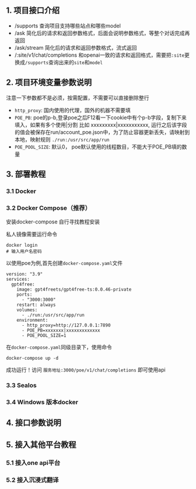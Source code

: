 ## 1. 项目接口介绍

- /supports 查询项目支持哪些站点和哪些model
- /ask 简化后的请求和返回参数格式，后面会说明参数格式，等整个对话完成再返回
- /ask/stream 简化后的请求和返回参数格式，流式返回
- /:site/v1/chat/completions 和openai一致的请求和返回格式，需要把`:site`更换成`/supports`查询出来的`site`和`model`

## 2. 项目环境变量参数说明

注意一下参数都不是必须，按需配置，不需要可以直接删除整行

- `http_proxy`: 国内使用的代理，国外的机器不需要填
- `POE_PB`: poe的p-b,登录poe之后F12看一下cookie中有个p-b字段，复制下来填入，如果有多个使用|分割 比如 xxxxxxxxx|xxxxxxxxxxx, 运行之后该字段的值会被保存在run/account_poe.json中，为了防止容器更新丢失，请映射到本地，映射规则       `./run:/usr/src/app/run`
- `POE_POOL_SIZE`: 默认0， poe默认使用的线程数目，不能大于POE_PB填的数量


## 3. 部署教程

### 3.1 Docker 
### 3.2 Docker Compose（推荐）

安装docker-compose 自行寻找教程安装

私人镜像需要运行命令
```shell
docker login
# 输入用户名密码
```
以使用poe为例,首先创建`docker-compose.yaml`文件
```
version: "3.9"
services:
  gpt4free:
    image: gpt4freets/gpt4free-ts:0.0.46-private
    ports:
      - "3000:3000"
    restart: always
    volumes:
      - ./run:/usr/src/app/run
    environment:
      - http_proxy=http://127.0.0.1:7890
      - POE_PB=xxxxxxx|xxxxxxxxxxxxx
      - POE_POOL_SIZE=1
```
在`docker-compose.yaml`同级目录下，使用命令
```
docker-compose up -d
```
成功运行！访问 `服务地址:3000/poe/v1/chat/completions` 即可使用api

### 3.3 Sealos
### 3.4 Windows 版本docker

## 4. 接口参数说明

## 5. 接入其他平台教程

### 5.1 接入one api平台
### 5.2 接入沉浸式翻译

